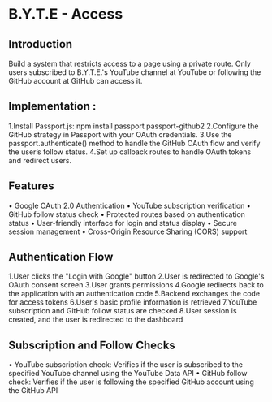 # B.Y.T.E - Access

## Introduction
Build a system that restricts access to a page using a private route. Only users subscribed to B.Y.T.E.'s YouTube channel at YouTube or following the GitHub account at GitHub can access it.

## Implementation :
1.Install Passport.js: npm install passport passport-github2
2.Configure the GitHub strategy in Passport with your OAuth credentials.
3.Use the passport.authenticate() method to handle the GitHub OAuth flow and verify the user’s follow status.
4.Set up callback routes to handle OAuth tokens and redirect users.


## Features
• Google OAuth 2.0 Authentication
• YouTube subscription verification
• GitHub follow status check
• Protected routes based on authentication status
• User-friendly interface for login and status display
• Secure session management
• Cross-Origin Resource Sharing (CORS) support

## Authentication Flow
1.User clicks the "Login with Google" button
2.User is redirected to Google's OAuth consent screen
3.User grants permissions
4.Google redirects back to the application with an authentication code
5.Backend exchanges the code for access tokens
6.User's basic profile information is retrieved
7.YouTube subscription and GitHub follow status are checked
8.User session is created, and the user is redirected to the dashboard

## Subscription and Follow Checks
• YouTube subscription check: Verifies if the user is subscribed to the specified YouTube channel using the YouTube Data API
• GitHub follow check: Verifies if the user is following the specified GitHub account using the GitHub API
